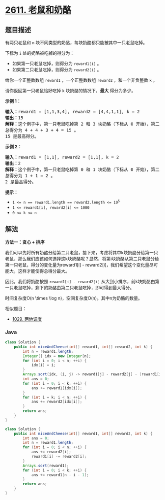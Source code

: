 # [2611. 老鼠和奶酪](https://leetcode.cn/problems/mice-and-cheese)

## 题目描述

<p>有两只老鼠和&nbsp;<code>n</code>&nbsp;块不同类型的奶酪，每块奶酪都只能被其中一只老鼠吃掉。</p>

<p>下标为 <code>i</code>&nbsp;处的奶酪被吃掉的得分为：</p>

<ul>
	<li>如果第一只老鼠吃掉，则得分为&nbsp;<code>reward1[i]</code>&nbsp;。</li>
	<li>如果第二只老鼠吃掉，则得分为&nbsp;<code>reward2[i]</code>&nbsp;。</li>
</ul>

<p>给你一个正整数数组&nbsp;<code>reward1</code>&nbsp;，一个正整数数组&nbsp;<code>reward2</code>&nbsp;，和一个非负整数&nbsp;<code>k</code>&nbsp;。</p>

<p>请你返回第一只老鼠恰好吃掉 <code>k</code>&nbsp;块奶酪的情况下，<strong>最大</strong>&nbsp;得分为多少。</p>

<p><strong>示例 1：</strong></p>

<pre>
<b>输入：</b>reward1 = [1,1,3,4], reward2 = [4,4,1,1], k = 2
<b>输出：</b>15
<b>解释：</b>这个例子中，第一只老鼠吃掉第 2&nbsp;和 3 块奶酪（下标从 0 开始），第二只老鼠吃掉第 0 和 1 块奶酪。
总得分为 4 + 4 + 3 + 4 = 15 。
15 是最高得分。
</pre>

<p><strong>示例 2：</strong></p>

<pre>
<b>输入：</b>reward1 = [1,1], reward2 = [1,1], k = 2
<b>输出：</b>2
<b>解释：</b>这个例子中，第一只老鼠吃掉第 0 和 1 块奶酪（下标从 0 开始），第二只老鼠不吃任何奶酪。
总得分为 1 + 1 = 2 。
2 是最高得分。
</pre>

<p><strong>提示：</strong></p>

<ul>
	<li><code>1 &lt;= n == reward1.length == reward2.length &lt;= 10<sup>5</sup></code></li>
	<li><code>1 &lt;= reward1[i],&nbsp;reward2[i] &lt;= 1000</code></li>
	<li><code>0 &lt;= k &lt;= n</code></li>
</ul>

## 解法

**方法一：贪心 + 排序**

我们可以先将所有奶酪分给第二只老鼠，接下来，考虑将其中k块奶酪分给第一只老鼠，那么我们应该如何选择这k块奶酪呢？显然，将第i块奶酪从第二只老鼠分给第一只老鼠，得分的变化量为reward1[i] - reward2[i]，我们希望这个变化量尽可能大，这样才能使得总得分最大。

因此，我们将奶酪按照 `reward1[i] - reward2[i]` 从大到小排序，前k块奶酪由第一只老鼠吃掉，剩下的奶酪由第二只老鼠吃掉，即可得到最大得分。

时间复杂度O(n \times \log n)，空间复杂度O(n)。其中n为奶酪的数量。

相似题目：

-   [1029. 两地调度](/solution/1000-1099/1029.Two%20City%20Scheduling/README.md)

### **Java**

```java
class Solution {
    public int miceAndCheese(int[] reward1, int[] reward2, int k) {
        int n = reward1.length;
        Integer[] idx = new Integer[n];
        for (int i = 0; i < n; ++i) {
            idx[i] = i;
        }
        Arrays.sort(idx, (i, j) -> reward1[j] - reward2[j] - (reward1[i] - reward2[i]));
        int ans = 0;
        for (int i = 0; i < k; ++i) {
            ans += reward1[idx[i]];
        }
        for (int i = k; i < n; ++i) {
            ans += reward2[idx[i]];
        }
        return ans;
    }
}
```

```java
class Solution {
    public int miceAndCheese(int[] reward1, int[] reward2, int k) {
        int ans = 0;
        int n = reward1.length;
        for (int i = 0; i < n; ++i) {
            ans += reward2[i];
            reward1[i] -= reward2[i];
        }
        Arrays.sort(reward1);
        for (int i = 0; i < k; ++i) {
            ans += reward1[n - i - 1];
        }
        return ans;
    }
}
```
